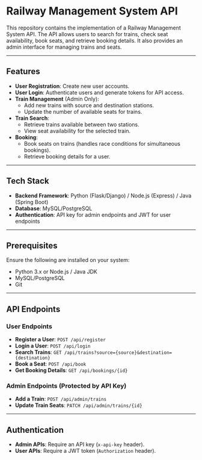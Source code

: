 # Railway Management System API

This repository contains the implementation of a Railway Management System API. The API allows users to search for trains, check seat availability, book seats, and retrieve booking details. It also provides an admin interface for managing trains and seats.

---

## Features

- **User Registration**: Create new user accounts.
- **User Login**: Authenticate users and generate tokens for API access.
- **Train Management** (Admin Only):
  - Add new trains with source and destination stations.
  - Update the number of available seats for trains.
- **Train Search**:
  - Retrieve trains available between two stations.
  - View seat availability for the selected train.
- **Booking**:
  - Book seats on trains (handles race conditions for simultaneous bookings).
  - Retrieve booking details for a user.

---

## Tech Stack

- **Backend Framework**: Python (Flask/Django) / Node.js (Express) / Java (Spring Boot)
- **Database**: MySQL/PostgreSQL
- **Authentication**: API key for admin endpoints and JWT for user endpoints

---

## Prerequisites

Ensure the following are installed on your system:

- Python 3.x or Node.js / Java JDK
- MySQL/PostgreSQL
- Git

---

## API Endpoints

### User Endpoints

- **Register a User**: `POST /api/register`
- **Login a User**: `POST /api/login`
- **Search Trains**: `GET /api/trains?source={source}&destination={destination}`
- **Book a Seat**: `POST /api/book`
- **Get Booking Details**: `GET /api/bookings/{id}`

### Admin Endpoints (Protected by API Key)

- **Add a Train**: `POST /api/admin/trains`
- **Update Train Seats**: `PATCH /api/admin/trains/{id}`

---

## Authentication

- **Admin APIs**: Require an API key (`x-api-key` header).
- **User APIs**: Require a JWT token (`Authorization` header).


